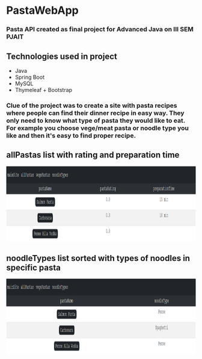 # PastaWebApp
### Pasta API created as final project for Advanced Java on III SEM PJAIT 

## Technologies used in project
* Java
* Spring Boot
* MySQL
* Thymeleaf + Bootstrap

### Clue of the project was to create a site with pasta recipes where people can find their dinner recipe in easy way. They only need to know what type of pasta they would like to eat. For example you choose vege/meat pasta or noodle type you like and then it's easy to find proper recipe.


## allPastas list with rating and preparation time
<p align="center">
<img src="./pics/pasta1.PNG" width="1200" height="200"/>
</p>

## noodleTypes list sorted with types of noodles in specific pasta
<p align="center">
<img src="./pics/pasta2.PNG" width="1200" height="200"/>
</p>
